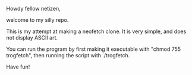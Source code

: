 Howdy fellow netizen, 

welcome to my silly repo. 

This is my attempt at making a neofetch clone. It is very simple, and does not display ASCII art. 

You can run the program by first making it executable with "chmod 755 trogfetch", then running the script with ./trogfetch. 

Have fun!
